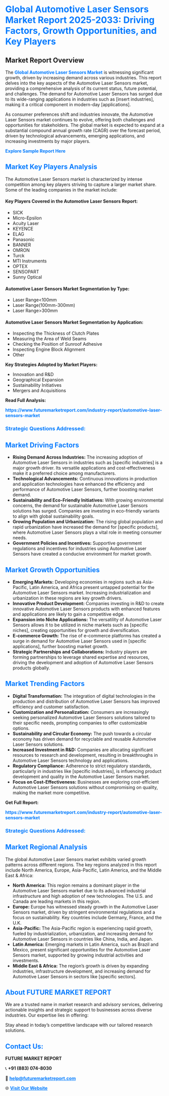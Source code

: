 <h1 style="color: #007BFF;">Global Automotive Laser Sensors Market Report 2025-2033: Driving Factors, Growth Opportunities, and Key Players</h1>

<section id="overview">
<h2>Market Report Overview</h2>
<p>The <a href="https://www.futuremarketreport.com/industry-report/automotive-laser-sensors-market" style="color: #007BFF; text-decoration: none;"><strong>Global Automotive Laser Sensors Market</strong></a> is witnessing significant growth, driven by increasing demand across various industries. This report delves into the key aspects of the Automotive Laser Sensors market, providing a comprehensive analysis of its current status, future potential, and challenges. The demand for Automotive Laser Sensors has surged due to its wide-ranging applications in industries such as [insert industries], making it a critical component in modern-day [applications].</p>
<p>As consumer preferences shift and industries innovate, the Automotive Laser Sensors market continues to evolve, offering both challenges and opportunities for stakeholders. The global market is expected to expand at a substantial compound annual growth rate (CAGR) over the forecast period, driven by technological advancements, emerging applications, and increasing investments by major players.</p>
</section>

<section id="overview">
<p><a href="https://www.futuremarketreport.com/request-sample/reportId=116060" style="color: #007BFF; text-decoration: none;"><strong>Explore Sample Report Here</strong></a></p>
</section>

<section id="key-players">
<h2 style="color: #007BFF;">Market Key Players Analysis</h2>
<p>The Automotive Laser Sensors market is characterized by intense competition among key players striving to capture a larger market share. Some of the leading companies in the market include:</p>
<h4>Key Players Covered in the Automotive Laser Sensors Report:</h4>
<ul><li>SICK</li><li>Micro-Epsilon</li><li>Acuity Laser</li><li>KEYENCE</li><li>ELAG</li><li>Panasonic</li><li>BANNER</li><li>OMRON</li><li>Turck</li><li>MTI Instruments</li><li>OPTEX</li><li>SENSOPART</li><li>Sunny Optical</li></ul>
<h4>Automotive Laser Sensors Market Segmentation by Type:</h4>
<ul><li>Laser Range&lt;100mm</li><li>Laser Range(100mm-300mm)</li><li>Laser Range&gt;300mm</li></ul>

<h4>Automotive Laser Sensors Market Segmentation by Application:</h4>
<ul><li>Inspecting the Thickness of Clutch Plates</li><li>Measuring the Area of Weld Seams</li><li>Checking the Position of Sunroof Adhesive</li><li>Inspecting Engine Block Alignment</li><li>Other</li></ul>
<p><strong>Key Strategies Adopted by Market Players:</strong></p>
<ul>
<li>Innovation and R&D</li>
<li>Geographical Expansion</li>
<li>Sustainability Initiatives</li>
<li>Mergers and Acquisitions</li>
</ul>
</section>

<section>
<p><strong>Read Full Analysis: </strong></p><a href="https://www.futuremarketreport.com/industry-report/automotive-laser-sensors-market" style="color: #007BFF; text-decoration: none;"><strong>https://www.futuremarketreport.com/industry-report/automotive-laser-sensors-market</strong></a>
<h3 style="color: #007BFF;">Strategic Questions Addressed:</h3>
</section>

<section id="driving-factors">
<h2 style="color: #007BFF;">Market Driving Factors</h2>
<ul>
<li><strong>Rising Demand Across Industries:</strong> The increasing adoption of Automotive Laser Sensors in industries such as [specific industries] is a major growth driver. Its versatile applications and cost-effectiveness make it a preferred choice among manufacturers.</li>
<li><strong>Technological Advancements:</strong> Continuous innovations in production and application technologies have enhanced the efficiency and performance of Automotive Laser Sensors, further boosting market demand.</li>
<li><strong>Sustainability and Eco-Friendly Initiatives:</strong> With growing environmental concerns, the demand for sustainable Automotive Laser Sensors solutions has surged. Companies are investing in eco-friendly variants to align with global sustainability goals.</li>
<li><strong>Growing Population and Urbanization:</strong> The rising global population and rapid urbanization have increased the demand for [specific products], where Automotive Laser Sensors plays a vital role in meeting consumer needs.</li>
<li><strong>Government Policies and Incentives:</strong> Supportive government regulations and incentives for industries using Automotive Laser Sensors have created a conducive environment for market growth.</li>
</ul>
</section>

<section id="growth-opportunities">
<h2 style="color: #007BFF;">Market Growth Opportunities</h2>
<ul>
<li><strong>Emerging Markets:</strong> Developing economies in regions such as Asia-Pacific, Latin America, and Africa present untapped potential for the Automotive Laser Sensors market. Increasing industrialization and urbanization in these regions are key growth drivers.</li>
<li><strong>Innovative Product Development:</strong> Companies investing in R&D to create innovative Automotive Laser Sensors products with enhanced features and applications are likely to gain a competitive edge.</li>
<li><strong>Expansion into Niche Applications:</strong> The versatility of Automotive Laser Sensors allows it to be utilized in niche markets such as [specific niches], creating opportunities for growth and diversification.</li>
<li><strong>E-commerce Growth:</strong> The rise of e-commerce platforms has created a surge in demand for Automotive Laser Sensors used in [specific applications], further boosting market growth.</li>
<li><strong>Strategic Partnerships and Collaborations:</strong> Industry players are forming partnerships to leverage shared expertise and resources, driving the development and adoption of Automotive Laser Sensors products globally.</li>
</ul>
</section>

<section id="trending-factors">
<h2 style="color: #007BFF;">Market Trending Factors</h2>
<ul>
<li><strong>Digital Transformation:</strong> The integration of digital technologies in the production and distribution of Automotive Laser Sensors has improved efficiency and customer satisfaction.</li>
<li><strong>Customization and Personalization:</strong> Consumers are increasingly seeking personalized Automotive Laser Sensors solutions tailored to their specific needs, prompting companies to offer customizable options.</li>
<li><strong>Sustainability and Circular Economy:</strong> The push towards a circular economy has driven demand for recyclable and reusable Automotive Laser Sensors solutions.</li>
<li><strong>Increased Investment in R&D:</strong> Companies are allocating significant resources to research and development, resulting in breakthroughs in Automotive Laser Sensors technology and applications.</li>
<li><strong>Regulatory Compliance:</strong> Adherence to strict regulatory standards, particularly in industries like [specific industries], is influencing product development and quality in the Automotive Laser Sensors market.</li>
<li><strong>Focus on Cost-Effectiveness:</strong> Businesses are exploring cost-efficient Automotive Laser Sensors solutions without compromising on quality, making the market more competitive.</li>
</ul>
</section>

<section>
<p><strong>Get Full Report: </strong></p><a href="https://www.futuremarketreport.com/industry-report/automotive-laser-sensors-market" style="color: #007BFF; text-decoration: none;"><strong>https://www.futuremarketreport.com/industry-report/automotive-laser-sensors-market</strong></a>
<h3 style="color: #007BFF;">Strategic Questions Addressed:</h3>
</section>


<section id="regional-analysis">
<h2 style="color: #007BFF;">Market Regional Analysis</h2>
<p>The global Automotive Laser Sensors market exhibits varied growth patterns across different regions. The key regions analyzed in this report include North America, Europe, Asia-Pacific, Latin America, and the Middle East & Africa:</p>
<ul>
<li><strong>North America:</strong> This region remains a dominant player in the Automotive Laser Sensors market due to its advanced industrial infrastructure and high adoption of new technologies. The U.S. and Canada are leading markets in this region.</li>
<li><strong>Europe:</strong> Europe has witnessed steady growth in the Automotive Laser Sensors market, driven by stringent environmental regulations and a focus on sustainability. Key countries include Germany, France, and the U.K.</li>
<li><strong>Asia-Pacific:</strong> The Asia-Pacific region is experiencing rapid growth, fueled by industrialization, urbanization, and increasing demand for Automotive Laser Sensors in countries like China, India, and Japan.</li>
<li><strong>Latin America:</strong> Emerging markets in Latin America, such as Brazil and Mexico, present significant opportunities for the Automotive Laser Sensors market, supported by growing industrial activities and investments.</li>
<li><strong>Middle East & Africa:</strong> The region’s growth is driven by expanding industries, infrastructure development, and increasing demand for Automotive Laser Sensors in sectors like [specific sectors].</li>
</ul>
</section>

<footer>
<h2 style="color: #007BFF;">About FUTURE MARKET REPORT</h2>
<p>We are a trusted name in market research and advisory services, delivering actionable insights and strategic support to businesses across diverse industries. Our expertise lies in offering:</p>

<p>Stay ahead in today’s competitive landscape with our tailored research solutions.</p>

<h2 style="color: #007BFF;">Contact Us:</h2>
<p><strong>FUTURE MARKET REPORT</strong></p>
<p>📞 <strong>+91 (883) 074-8030</strong></p>
<p>📧 <strong><a href="mailto:help@futuremarketreport.com" style="color: #007BFF;">help@futuremarketreport.com</a></strong></p>
<p>🌐 <strong><a href="https://www.futuremarketreport.com/" style="color: #007BFF;">Visit Our Website</a></strong></p>
</footer>